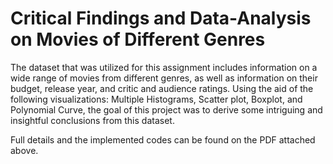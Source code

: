 # Critical Findings and Data-Analysis on Movies of Different Genres

The dataset that was utilized for this assignment includes information on a wide range of movies from different genres, as well as information on their budget, release year, and critic and audience ratings. Using the aid of the following visualizations: Multiple Histograms, Scatter plot, Boxplot, and Polynomial Curve, the goal of this project was to derive some intriguing and insightful conclusions from this dataset.

Full details and the implemented codes can be found on the PDF attached above.
